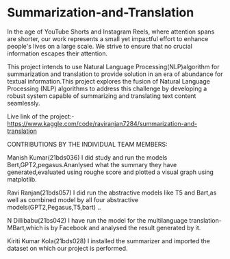# Summarization-and-Translation


In the age of YouTube Shorts and Instagram Reels, where attention
spans are shorter, our work represents a small yet impactful effort to
enhance people's lives on a large scale. We strive to ensure that no
crucial information escapes their attention.


This project intends to use Natural Language Processing(NLP)algorithm for summarization and translation to provide solution in an era of abundance for textual information.This
project explores the fusion of Natural Language Processing (NLP)
algorithms to address this challenge by developing a robust
system capable of summarizing and translating text content
seamlessly.

Live link of the project:-https://www.kaggle.com/code/raviranjan7284/summarization-and-translation


CONTRIBUTIONS BY THE INDIVIDUAL TEAM MEMBERS:

Manish Kumar(21bds036)
I did study and run the models Bert,GPT2,pegasus.Ananlysed what the summary they have generated,evaluated using roughe score and plotted a visual graph using matplotlib.

Ravi Ranjan(21bds057)
I did run the abstractive models like T5 and Bart,as well as combined model by all four abstractive models(GPT2,Pegasus,T5,bart) ..

N Dillibabu(21bs042)
I have run the model for the multilanguage translation-MBart,which is by Facebook and analysed the result generated by it.

Kiriti Kumar Kola(21bds028)
I installed the summarizer and imported the dataset on which our project is performed.
